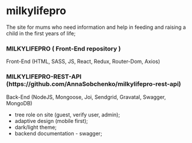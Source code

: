 # milkylifepro
The site for mums who need information and help in feeding and raising
a child in the first years of life;

<h3>MILKYLIFEPRO ( Front-End repository )</h3>
 Front-End (HTML, SASS, JS, React, Redux, Router-Dom, Axios)
<h3>MILKYLIFEPRO-REST-API (https://github.com/AnnaSobchenko/milkylifepro-rest-api)</h3>

 Back-End (NodeJS, Mongoose, Joi, Sendgrid, Gravatal, Swagger, MongoDB) 
 
- tree role on site (guest, verify user, admin); 
- adaptive design (mobile first); 
- dark/light theme; 
- backend documentation - swagger;
